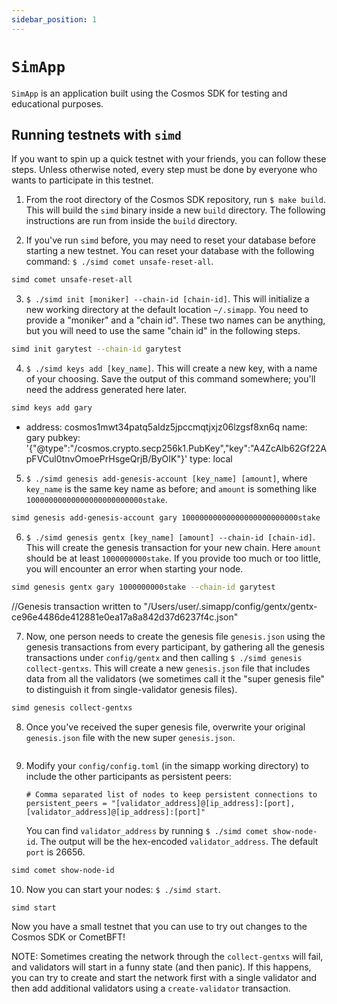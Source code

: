 ```yaml
---
sidebar_position: 1
---
```


# `SimApp`

`SimApp` is an application built using the Cosmos SDK for testing and educational purposes.

## Running testnets with `simd`

If you want to spin up a quick testnet with your friends, you can follow these steps.
Unless otherwise noted, every step must be done by everyone who wants to participate
in this testnet.

1. From the root directory of the Cosmos SDK repository, run `$ make build`. This will build the
    `simd` binary inside a new `build` directory. The following instructions are run from inside
    the `build` directory.


2. If you've run `simd` before, you may need to reset your database before starting a new
    testnet. You can reset your database with the following command: `$ ./simd comet unsafe-reset-all`.

```sh
simd comet unsafe-reset-all
```

3. `$ ./simd init [moniker] --chain-id [chain-id]`. This will initialize a new working directory
    at the default location `~/.simapp`. You need to provide a "moniker" and a "chain id". These
    two names can be anything, but you will need to use the same "chain id" in the following steps.

```sh
simd init garytest --chain-id garytest
```

4. `$ ./simd keys add [key_name]`. This will create a new key, with a name of your choosing.
 Save the output of this command somewhere; you'll need the address generated here later.

```sh
simd keys add gary
```
- address: cosmos1mwt34patq5aldz5jpccmqtjxjz06lzgsf8xn6q
  name: gary
  pubkey: '{"@type":"/cosmos.crypto.secp256k1.PubKey","key":"A4ZcAIb62Gf22ApFVCul0tnvOmoePrHsgeQrjB/ByOIK"}'
  type: local



5. `$ ./simd genesis add-genesis-account [key_name] [amount]`, where `key_name` is the same key name as
    before; and `amount` is something like `10000000000000000000000000stake`.

```sh
simd genesis add-genesis-account gary 10000000000000000000000000stake
```

6. `$ ./simd genesis gentx [key_name] [amount] --chain-id [chain-id]`. This will create the genesis
    transaction for your new chain. Here `amount` should be at least `1000000000stake`. If you
    provide too much or too little, you will encounter an error when starting your node.

```sh
simd genesis gentx gary 1000000000stake --chain-id garytest
```
//Genesis transaction written to "/Users/user/.simapp/config/gentx/gentx-ce96e4486de412881e0ea17a8a842d37d6237f4c.json"

7. Now, one person needs to create the genesis file `genesis.json` using the genesis transactions
   from every participant, by gathering all the genesis transactions under `config/gentx` and then
   calling `$ ./simd genesis collect-gentxs`. This will create a new `genesis.json` file that includes data
   from all the validators (we sometimes call it the "super genesis file" to distinguish it from
   single-validator genesis files).

```sh
simd genesis collect-gentxs
```

8. Once you've received the super genesis file, overwrite your original `genesis.json` file with
    the new super `genesis.json`.

```sh

```

9. Modify your `config/config.toml` (in the simapp working directory) to include the other participants as
    persistent peers:

    ```text
    # Comma separated list of nodes to keep persistent connections to
    persistent_peers = "[validator_address]@[ip_address]:[port],[validator_address]@[ip_address]:[port]"
    ```

    You can find `validator_address` by running `$ ./simd comet show-node-id`. The output will
    be the hex-encoded `validator_address`. The default `port` is 26656.


```sh
simd comet show-node-id
```


10. Now you can start your nodes: `$ ./simd start`.

```sh
simd start
```


Now you have a small testnet that you can use to try out changes to the Cosmos SDK or CometBFT!

NOTE: Sometimes creating the network through the `collect-gentxs` will fail, and validators will start
in a funny state (and then panic). If this happens, you can try to create and start the network first
with a single validator and then add additional validators using a `create-validator` transaction.
